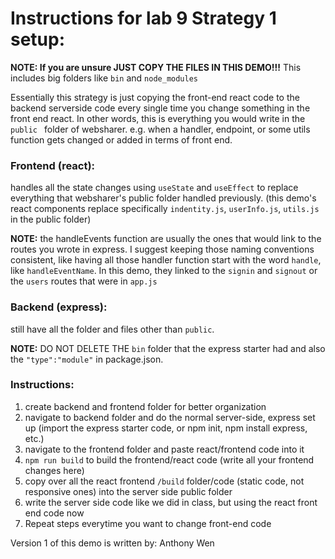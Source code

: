 # Instructions for lab 9 Strategy 1 setup:

**NOTE: If you are unsure JUST COPY THE FILES IN THIS DEMO!!!** This includes big folders like `bin` and `node_modules`

Essentially this strategy is just copying the front-end react code to the backend serverside code every single time you change something in the front end react. In other words, this is everything you would write in the `public ` folder of websharer. e.g. when a handler, endpoint, or some utils function gets changed or added in terms of front end. 

### Frontend (react): 

handles all the state changes using `useState` and `useEffect` to replace everything that websharer's public folder handled previously. (this demo's react components replace specifically `indentity.js`, `userInfo.js`, `utils.js` in the public folder)

**NOTE:** the handleEvents function are usually the ones that would link to the routes you wrote in express. I suggest keeping those naming conventions consistent, like having all those handler function start with the word `handle`, like `handleEventName`. In this demo, they linked to the `signin` and `signout` or the `users` routes that were in `app.js`

### Backend (express):

still have all the folder and files other than `public`. 

**NOTE:** DO NOT DELETE THE `bin` folder that the express starter had and also the `"type":"module"` in package.json.

### Instructions:

1. create backend and frontend folder for better organization
2. navigate to backend folder and do the normal server-side, express set up (import the express starter code, or npm init, npm install express, etc.)
3. navigate to the frontend folder and paste react/frontend code into it
4. `npm run build` to build the frontend/react code (write all your frontend changes here)
5. copy over all the react frontend `/build` folder/code (static code, not responsive ones) into the server side public folder
6. write the server side code like we did in class, but using the react front end code now
7. Repeat steps everytime you want to change front-end code

Version 1 of this demo is written by: Anthony Wen
